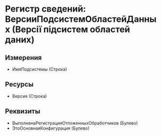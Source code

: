 ﻿# Регистр сведений: ВерсииПодсистемОбластейДанных (Версії підсистем областей даних)

## Измерения

- ИмяПодсистемы (Строка)

## Ресурсы

- Версия (Строка)

## Реквизиты

- ВыполненаРегистрацияОтложенныхОбработчиков (Булево)
- ЭтоОсновнаяКонфигурация (Булево)

